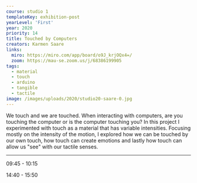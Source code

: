 ```yaml
---
course: studio 1
templateKey: exhibition-post
yearLevel: 'First'
year: 2020
priority: 14
title: Touched by Computers
creators: Karmen Saare
links:
  miro: https://miro.com/app/board/o9J_krjOQx4=/
  zoom: https://mau-se.zoom.us/j/68386199905
tags:
  - material
  - touch
  - arduino
  - tangible
  - tactile
image: /images/uploads/2020/studio20-saare-0.jpg
---
```


We touch and we are touched. When interacting with computers, are you touching the computer or is the computer touching you? In this project I experimented with touch as a material that has variable intensities. Focusing mostly on the intensity of the motion, I explored how we can be touched by our own touch, how touch can create emotions and lastly how touch can allow us "see" with our tactile senses.

---

09:45 - 10:15

14:40 - 15:50

